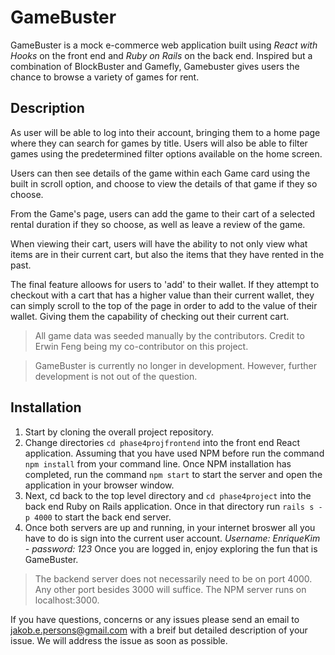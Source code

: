 # GameBuster

GameBuster is a mock e-commerce web application built using *React with Hooks* on the front end and *Ruby on Rails* on the back end. Inspired but a combination of BlockBuster and Gamefly, Gamebuster gives users the chance to browse a variety of games for rent.

## Description

As user will be able to log into their account, bringing them to a home page where they can search for games by title. Users will also be able to filter games using the predetermined filter options available on the home screen.

Users can then see details of the game within each Game card using the built in scroll option, and choose to view the details of that game if they so choose.

From the Game's page, users can add the game to their cart of a selected rental duration if they so choose, as well as leave a review of the game.

When viewing their cart, users will have the ability to not only view what items are in their current cart, but also the items that they have rented in the past.

The final feature alloows for users to 'add' to their wallet. If they attempt to checkout with a cart that has a higher value than their current wallet, they can simply scroll to the top of the page in order to add to the value of their wallet. Giving them the capability of checking out their current cart.

> All game data was seeded manually by the contributors. Credit to Erwin Feng being my co-contributor on this project.

> GameBuster is currently no longer in development. However, further development is not out of the question.

## Installation

1. Start by cloning the overall project repository.
2. Change directories `cd phase4projfrontend` into the front end React application. Assuming that you have used NPM before run the command `npm install` from your command line. Once NPM installation has completed, run the command `npm start` to start the server and open the application in your browser window.
3. Next, cd back to the top level directory and `cd phase4project` into the back end Ruby on Rails application. Once in that directory run `rails s -p 4000` to start the back end server.
4. Once both servers are up and running, in your internet broswer all you have to do is sign into the current user account. *Username: EnriqueKim - password: 123* Once you are logged in, enjoy exploring the fun that is GameBuster.

> The backend server does not necessarily need to be on port 4000. Any other port besides 3000 will suffice. The NPM server runs on localhost:3000.

If you have questions, concerns or any issues please send an email to jakob.e.persons@gmail.com with a breif but detailed description of your issue. We will address the issue as soon as possible.